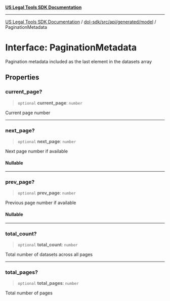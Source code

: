 [**US Legal Tools SDK Documentation**](../../../../../../README.md)

***

[US Legal Tools SDK Documentation](../../../../../../README.md) / [dol-sdk/src/api/generated/model](../README.md) / PaginationMetadata

# Interface: PaginationMetadata

Pagination metadata included as the last element in the datasets array

## Properties

### current\_page?

> `optional` **current\_page**: `number`

Current page number

***

### next\_page?

> `optional` **next\_page**: `number`

Next page number if available

#### Nullable

***

### prev\_page?

> `optional` **prev\_page**: `number`

Previous page number if available

#### Nullable

***

### total\_count?

> `optional` **total\_count**: `number`

Total number of datasets across all pages

***

### total\_pages?

> `optional` **total\_pages**: `number`

Total number of pages
